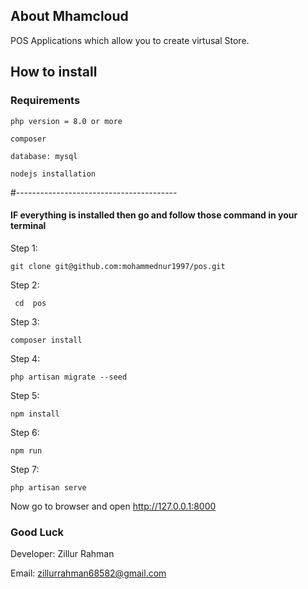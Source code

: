 ## About Mhamcloud

POS Applications which allow you to create virtusal Store.

## How to install

### Requirements 
`` php version = 8.0 or more ``

`` composer ``

`` database: mysql ``

`` nodejs installation ``

#----------------------------------------
#### IF everything is installed then go and follow those command in your terminal


Step 1:

`` git clone git@github.com:mohammednur1997/pos.git ``

Step 2:

`` cd  pos``

Step 3:

`` composer install ``

Step 4:

`` php artisan migrate --seed ``

Step 5:

`` npm install ``

Step 6:

`` npm run  ``

Step 7:

`` php artisan serve ``

Now go to browser and open http://127.0.0.1:8000

### Good Luck

Developer: Zillur Rahman

Email: zillurrahman68582@gmail.com
